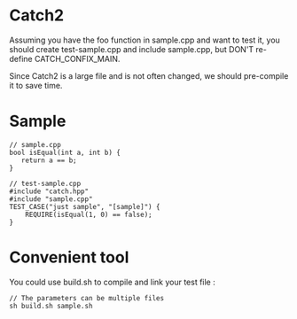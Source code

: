 Catch2
===
Assuming you have the foo function in sample.cpp and want to test it, you should create test-sample.cpp and include sample.cpp, but DON'T re-define CATCH\_CONFIX\_MAIN.

Since Catch2 is a large file and is not often changed, we should pre-compile it to save time.

Sample
===

```
// sample.cpp
bool isEqual(int a, int b) {
   return a == b;
}

// test-sample.cpp
#include "catch.hpp"
#include "sample.cpp"
TEST_CASE("just sample", "[sample]") {
    REQUIRE(isEqual(1, 0) == false);
}
```

Convenient tool
===
You could use build.sh to compile and link your test file :

```
// The parameters can be multiple files
sh build.sh sample.sh
```
